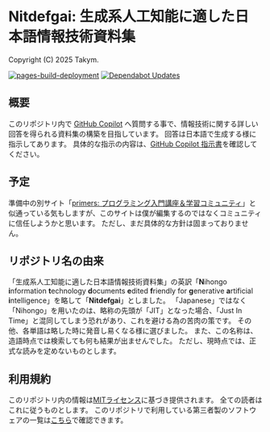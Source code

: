 # Nitdefgai: 生成系人工知能に適した日本語情報技術資料集
Copyright (C) 2025 Takym.

[![pages-build-deployment](https://github.com/Takym/Nitdefgai/actions/workflows/pages/pages-build-deployment/badge.svg)](https://github.com/Takym/Nitdefgai/actions/workflows/pages/pages-build-deployment)
[![Dependabot Updates](https://github.com/Takym/Nitdefgai/actions/workflows/dependabot/dependabot-updates/badge.svg)](https://github.com/Takym/Nitdefgai/actions/workflows/dependabot/dependabot-updates)

## 概要
このリポジトリ内で [GitHub Copilot](https://github.com/features/copilot) へ質問する事で、情報技術に関する詳しい回答を得られる資料集の構築を目指しています。
回答は日本語で生成する様に指示してあります。
具体的な指示の内容は、[GitHub Copilot 指示書](https://github.com/Takym/Nitdefgai/blob/master/.github/copilot-instructions.md)を確認してください。

## 予定
準備中の別サイト「[primers: プログラミング入門講座＆学習コミュニティ](https://takym.github.io/blog/primers/README.html)」と似通っている気もしますが、このサイトは僕が編集するのではなくコミュニティに信任しようかと思います。
ただし、まだ具体的な方針は固まっておりません。

## リポジトリ名の由来
「生成系人工知能に適した日本語情報技術資料集」の英訳「**N**ihongo **i**nformation **t**echnology **d**ocuments **e**dited **f**riendly for **g**enerative **a**rtificial **i**ntelligence」を略して「**Nitdefgai**」としました。
「Japanese」ではなく「Nihongo」を用いたのは、略称の先頭が「JIT」となった場合、「Just In Time」と混同してしまう恐れがあり、これを避ける為の苦肉の策です。
その他、各単語は略した時に発音し易くなる様に選びました。
また、この名称は、造語時点では検索しても何も結果が出ませんでした。
ただし、現時点では、正式な読みを定めないものとします。

## 利用規約
このリポジトリ内の情報は[MITライセンス](./LICENSE.md)に基づき提供されます。
全ての読者はこれに従うものとします。
このリポジトリで利用している第三者製のソフトウェアの一覧は[こちら](./THIRD_PARTY_NOTICE.md)で確認できます。
